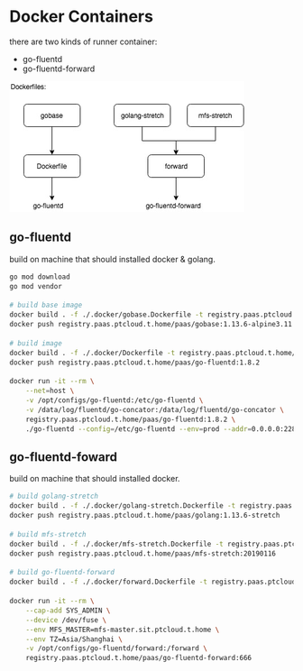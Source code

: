 # Docker Containers

there are two kinds of runner container:

- go-fluentd
- go-fluentd-forward

![relations](./dockerfile-relations.jpg)


## go-fluentd

build on machine that should installed docker & golang.

```sh
go mod download
go mod vendor

# build base image
docker build . -f ./.docker/gobase.Dockerfile -t registry.paas.ptcloud.t.home/paas/gobase:1.13.6-alpine3.11
docker push registry.paas.ptcloud.t.home/paas/gobase:1.13.6-alpine3.11

# build image
docker build . -f ./.docker/Dockerfile -t registry.paas.ptcloud.t.home/paas/go-fluentd:1.8.2
docker push registry.paas.ptcloud.t.home/paas/go-fluentd:1.8.2

docker run -it --rm \
    --net=host \
    -v /opt/configs/go-fluentd:/etc/go-fluentd \
    -v /data/log/fluentd/go-concator:/data/log/fluentd/go-concator \
    registry.paas.ptcloud.t.home/paas/go-fluentd:1.8.2 \
    ./go-fluentd --config=/etc/go-fluentd --env=prod --addr=0.0.0.0:22800 --log-level=error
```

## go-fluentd-foward

build on machine that should installed docker.

```sh
# build golang-stretch
docker build . -f ./.docker/golang-stretch.Dockerfile -t registry.paas.ptcloud.t.home/paas/golang:1.13.6-stretch
docker push registry.paas.ptcloud.t.home/paas/golang:1.13.6-stretch

# build mfs-stretch
docker build . -f ./.docker/mfs-stretch.Dockerfile -t registry.paas.ptcloud.t.home/paas/mfs-stretch:20190116
docker push registry.paas.ptcloud.t.home/paas/mfs-stretch:20190116

# build go-fluentd-forward
docker build . -f ./.docker/forward.Dockerfile -t registry.paas.ptcloud.t.home/paas/go-fluentd-forward:666

docker run -it --rm \
    --cap-add SYS_ADMIN \
    --device /dev/fuse \
    --env MFS_MASTER=mfs-master.sit.ptcloud.t.home \
    --env TZ=Asia/Shanghai \
    -v /opt/configs/go-fluentd/forward:/forward \
    registry.paas.ptcloud.t.home/paas/go-fluentd-forward:666
```
